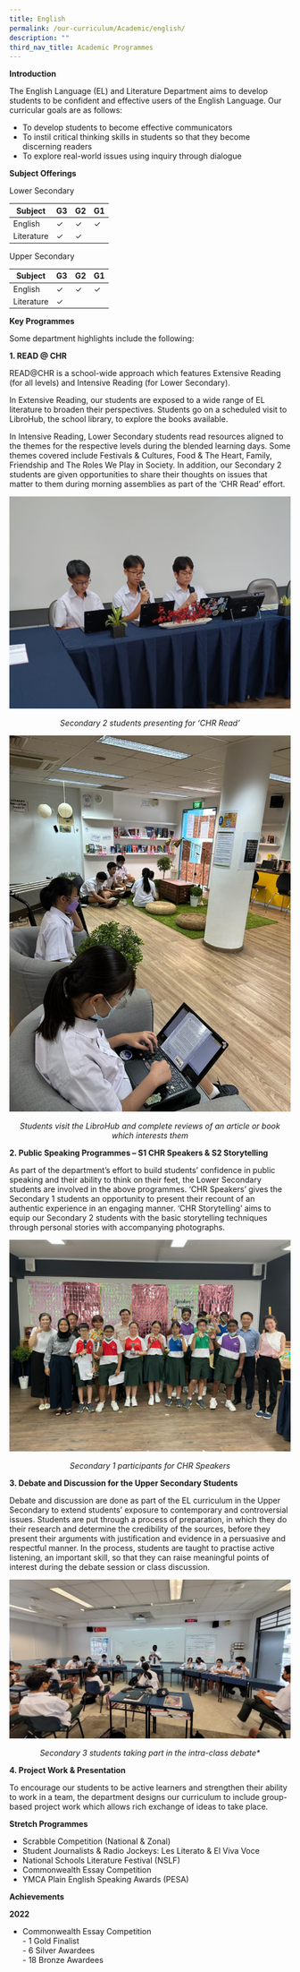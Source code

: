 ```yaml
---
title: English
permalink: /our-curriculum/Academic/english/
description: ""
third_nav_title: Academic Programmes
---
```

**Introduction**

The English Language (EL) and Literature Department aims to develop students to be confident and effective users of the English Language. Our curricular goals are as follows: 

* To develop students to become effective communicators
* To instil critical thinking skills in students so that they become discerning readers
* To explore real-world issues using inquiry through dialogue

**Subject Offerings**

Lower Secondary

| Subject| G3 | G2 | G1 |
| -------- | -------- | -------- | ------ |
| English   | ✓     | ✓     | ✓|
| Literature   | ✓     | ✓     | |

Upper Secondary

| Subject| G3 | G2 | G1 |
| -------- | -------- | -------- | ------ |
| English   | ✓     | ✓     | ✓|
| Literature   | ✓     |      |       |

**Key Programmes**

Some department highlights include the following:

**1. READ @ CHR**

READ@CHR is a school-wide approach which features Extensive Reading (for all levels) and Intensive Reading (for Lower Secondary).

In Extensive Reading, our students are exposed to a wide range of EL literature to broaden their perspectives. Students go on a scheduled visit to LibroHub, the school library, to explore the books available.

In Intensive Reading, Lower Secondary students read resources aligned to the themes for the respective levels during the blended learning days. Some themes covered include Festivals &amp; Cultures, Food &amp; The Heart, Family, Friendship and The Roles We Play in Society. In addition, our Secondary 2 students are given opportunities to share their thoughts on issues that matter to them during morning assemblies as part of the ‘CHR Read’ effort. 

![](/images/Our%20Experience/Academic%20Programmes/English/english2.jpeg)

<p></p><center>
	
<i>Secondary 2 students presenting for ‘CHR Read’ </i>
	
</center><p></p>
	
![](/images/Our%20Experience/Academic%20Programmes/English/english4.jpeg)	

<center>

<i>Students visit the LibroHub and complete reviews of an article or book which interests them </i>

</center>

**2. Public Speaking Programmes – S1 CHR Speakers &amp; S2 Storytelling**

As part of the department’s effort to build students’ confidence in public speaking and their ability to think on their feet, the Lower Secondary students are involved in the above programmes. ‘CHR Speakers’ gives the Secondary 1 students an opportunity to present their recount of an authentic experience in an engaging manner. ‘CHR Storytelling’ aims to equip our Secondary 2 students with the basic storytelling techniques through personal stories with accompanying photographs. 
	
![](/images/Our%20Experience/Academic%20Programmes/English/english1.jpeg)

<p></p><center>
	
<i>Secondary 1 participants for CHR Speakers </i>

<p></p></center>


**3. Debate and Discussion for the Upper Secondary Students**

Debate and discussion are done as part of the EL curriculum in the Upper Secondary to extend students’ exposure to contemporary and controversial issues. Students are put through a process of preparation, in which they do their research and determine the credibility of the sources, before they present their arguments with justification and evidence in a persuasive and respectful manner. In the process, students are taught to practise active listening, an important skill, so that they can raise meaningful points of interest during the debate session or class discussion.



![](/images/Our%20Experience/Academic%20Programmes/English/english3.jpg)

<p></p><center>
	
<i>Secondary 3 students taking part in the intra-class debate*</i>
	
<p></p></center>

**4. Project Work &amp; Presentation**

To encourage our students to be active learners and strengthen their ability to work in a team, the department designs our curriculum to include group-based project work which allows rich exchange of ideas to take place.  

**Stretch Programmes**
* Scrabble Competition (National &amp; Zonal)
* Student Journalists &amp; Radio Jockeys: Les Literato &amp; El Viva Voce
* National Schools Literature Festival (NSLF)
* Commonwealth Essay Competition
* YMCA Plain English Speaking Awards (PESA)

**Achievements**

**2022**
* Commonwealth Essay Competition <br>
			- 1 Gold Finalist <br>
			- 6 Silver Awardees <br>
			- 18 Bronze Awardees <br>